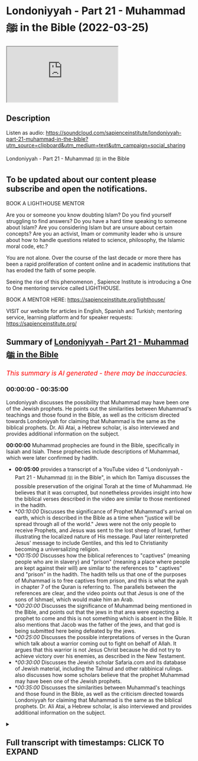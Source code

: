 # Londoniyyah - Part 21 - Muhammad ﷺ in the Bible (2022-03-25)

<iframe loading='lazy' src='https://www.youtube.com/embed/diCnJvtrpL4'></iframe>

## Description

Listen as audio: https://soundcloud.com/sapienceinstitute/londoniyyah-part-21-muhammad-in-the-bible?utm_source=clipboard&utm_medium=text&utm_campaign=social_sharing

Londoniyyah - Part 21 - Muhammad ﷺ in the Bible

To be updated about our content please subscribe and open the notifications.
----
BOOK A LIGHTHOUSE MENTOR

Are you or someone you know doubting Islam? Do you find yourself struggling to find answers?  Do you have a hard time speaking to someone about Islam?  Are you considering Islam but are unsure about certain concepts?  Are you an activist, Imam or community leader who is unsure about how to handle questions related to science, philosophy, the Islamic moral code, etc.?

You are not alone.  Over the course of the last decade or more there has been a rapid proliferation of content online and in academic institutions that has eroded the faith of some people.

Seeing the rise of  this phenomenon , Sapience Institute is introducing a One to One mentoring service called LIGHTHOUSE.

BOOK A MENTOR HERE: https://sapienceinstitute.org/lighthouse/

VISIT our website for articles in English, Spanish and Turkish; mentoring service, learning platform and for speaker requests: https://sapienceinstitute.org/

## Summary of [Londoniyyah - Part 21 - Muhammad ﷺ in the Bible](https://www.youtube.com/watch?v=diCnJvtrpL4)


*<span style="color:red; font-size:125%">This summary is AI generated - there may be inaccuracies</span>. [](/)*

### <a onclick="modifyYTiframeseektime('0')">00:00:00</a> - <a onclick="modifyYTiframeseektime('2100')">00:35:00</a>

 Londoniyyah discusses the possibility that Muhammad may have been one of the Jewish prophets. He points out the similarities between Muhammad's teachings and those found in the Bible, as well as the criticism directed towards Londoniyyah for claiming that Muhammad is the same as the biblical prophets. Dr. Ali Atai, a Hebrew scholar, is also interviewed and provides additional information on the subject.

**<a onclick="modifyYTiframeseektime('0')">00:00:00</a>**  Muhammad prophecies are found in the Bible, specifically in Isaiah and Isiah. These prophecies include descriptions of Muhammad, which were later confirmed by hadith.
* **<a onclick="modifyYTiframeseektime('300')">00:05:00</a>**  provides a transcript of a YouTube video d "Londoniyyah - Part 21 - Muhammad ﷺ in the Bible", in which Ibn Tamiya discusses the possible preservation of the original Torah at the time of Muhammad. He believes that it was corrupted, but nonetheless provides insight into how the biblical verses described in the video are similar to those mentioned in the hadith.
* **<a onclick="modifyYTiframeseektime('600')">00:10:00</a>* Discusses the significance of Prophet Muhammad's arrival on earth, which is described in the Bible as a time when "justice will be spread through all of the world." Jews were not the only people to receive Prophets, and Jesus was sent to the lost sheep of Israel, further illustrating the localized nature of His message. Paul later reinterpreted Jesus' message to include Gentiles, and this led to Christianity becoming a universalizing religion.
* **<a onclick="modifyYTiframeseektime('900')">00:15:00</a>* Discusses how the biblical references to "captives" (meaning people who are in slavery) and "prison" (meaning a place where people are kept against their will) are similar to the references to " captives" and "prison" in the hadith. The hadith tells us that one of the purposes of Muhammad is to free captives from prison, and this is what the ayah in chapter 7 of the Quran is referring to. The parallels between the references are clear, and the video points out that Jesus is one of the sons of Ishmael, which would make him an Arab.
* **<a onclick="modifyYTiframeseektime('1200')">00:20:00</a>* Discusses the significance of Muhammad being mentioned in the Bible, and points out that the jews in that area were expecting a prophet to come and this is not something which is absent in the Bible. It also mentions that Jacob was the father of the jews, and that god is being submitted here being defeated by the jews.
* **<a onclick="modifyYTiframeseektime('1500')">00:25:00</a>* Discusses the possible interpretations of verses in the Quran which talk about a warrior coming out to fight on behalf of Allah. It argues that this warrior is not Jesus Christ because he did not try to achieve victory over his enemies, as described in the New Testament.
* **<a onclick="modifyYTiframeseektime('1800')">00:30:00</a>* Discusses the Jewish scholar Safaria.com and its database of Jewish material, including the Talmud and other rabbinical rulings.  also discusses how some scholars believe that the prophet Muhammad may have been one of the Jewish prophets.
* **<a onclick="modifyYTiframeseektime('2100')">00:35:00</a>* Discusses the similarities between Muhammad's teachings and those found in the Bible, as well as the criticism directed towards Londoniyyah for claiming that Muhammad is the same as the biblical prophets. Dr. Ali Atai, a Hebrew scholar, is also interviewed and provides additional information on the subject.

<details><summary><h2>Full transcript with timestamps: CLICK TO EXPAND</h2></summary>

<a onclick="modifyYTiframeseektime('13')">0:00:13</a> how is everyone doing this is the ninth  
<a onclick="modifyYTiframeseektime('15')">0:00:15</a> session and we're going to be talking  
<a onclick="modifyYTiframeseektime('16')">0:00:16</a> something about something very important  
<a onclick="modifyYTiframeseektime('17')">0:00:17</a> which is about the prophecies  
<a onclick="modifyYTiframeseektime('20')">0:00:20</a> of  
<a onclick="modifyYTiframeseektime('21')">0:00:21</a> the prophet  
<a onclick="modifyYTiframeseektime('22')">0:00:22</a> muhammad that can be found in the bible  
<a onclick="modifyYTiframeseektime('26')">0:00:26</a> before i do that i'm going to leave it  
<a onclick="modifyYTiframeseektime('27')">0:00:27</a> to aquatic to  
<a onclick="modifyYTiframeseektime('57')">0:00:57</a> right so in this poem  
<a onclick="modifyYTiframeseektime('59')">0:00:59</a> uh the the  
<a onclick="modifyYTiframeseektime('61')">0:01:01</a> the novel basically mentions the  
<a onclick="modifyYTiframeseektime('63')">0:01:03</a> basically mentions  
<a onclick="modifyYTiframeseektime('65')">0:01:05</a> uh  
<a onclick="modifyYTiframeseektime('66')">0:01:06</a> which in arabic is  
<a onclick="modifyYTiframeseektime('68')">0:01:08</a> basically the book of isaiah  
<a onclick="modifyYTiframeseektime('71')">0:01:11</a> and the book of isaiah potentially is  
<a onclick="modifyYTiframeseektime('73')">0:01:13</a> the most clear or clear of what we have  
<a onclick="modifyYTiframeseektime('75')">0:01:15</a> today  
<a onclick="modifyYTiframeseektime('77')">0:01:17</a> in uh in terms of  
<a onclick="modifyYTiframeseektime('79')">0:01:19</a> the 42nd chapter of isaiah in terms of  
<a onclick="modifyYTiframeseektime('82')">0:01:22</a> predictions  
<a onclick="modifyYTiframeseektime('83')">0:01:23</a> or mentioning  
<a onclick="modifyYTiframeseektime('85')">0:01:25</a> of a prophet that's going to come in the  
<a onclick="modifyYTiframeseektime('86')">0:01:26</a> future  
<a onclick="modifyYTiframeseektime('87')">0:01:27</a> and when we go through it and we will go  
<a onclick="modifyYTiframeseektime('89')">0:01:29</a> through it it's going to be clear to us  
<a onclick="modifyYTiframeseektime('91')">0:01:31</a> that the  
<a onclick="modifyYTiframeseektime('93')">0:01:33</a> descriptions  
<a onclick="modifyYTiframeseektime('94')">0:01:34</a> are of  
<a onclick="modifyYTiframeseektime('95')">0:01:35</a> uh none other than the prophet muhammad  
<a onclick="modifyYTiframeseektime('98')">0:01:38</a> but before we do so i think it will be  
<a onclick="modifyYTiframeseektime('100')">0:01:40</a> befitting  
<a onclick="modifyYTiframeseektime('101')">0:01:41</a> to have some recite  
<a onclick="modifyYTiframeseektime('104')">0:01:44</a> chapter 7 157  
<a onclick="modifyYTiframeseektime('106')">0:01:46</a> which is a key ayah in the quran  
<a onclick="modifyYTiframeseektime('109')">0:01:49</a> which mentions some points which we  
<a onclick="modifyYTiframeseektime('111')">0:01:51</a> should also pay attention to so this is  
<a onclick="modifyYTiframeseektime('113')">0:01:53</a> chapter 7 verse 157  
<a onclick="modifyYTiframeseektime('166')">0:02:46</a> my  
<a onclick="modifyYTiframeseektime('170')">0:02:50</a> so i'm going to quickly read a  
<a onclick="modifyYTiframeseektime('171')">0:02:51</a> translation of that  
<a onclick="modifyYTiframeseektime('173')">0:02:53</a> uh they are the ones who follow the  
<a onclick="modifyYTiframeseektime('175')">0:02:55</a> messenger the unlettered prophet  
<a onclick="modifyYTiframeseektime('177')">0:02:57</a> whose description they found in the  
<a onclick="modifyYTiframeseektime('179')">0:02:59</a> torah and the injil the gospel he  
<a onclick="modifyYTiframeseektime('181')">0:03:01</a> commands them to do good and forbids  
<a onclick="modifyYTiframeseektime('183')">0:03:03</a> them from evil permits for them what is  
<a onclick="modifyYTiframeseektime('185')">0:03:05</a> lawful and forbids to them  
<a onclick="modifyYTiframeseektime('187')">0:03:07</a> what is impure and relieves them from  
<a onclick="modifyYTiframeseektime('189')">0:03:09</a> the burdens  
<a onclick="modifyYTiframeseektime('191')">0:03:11</a> and the shackles that  
<a onclick="modifyYTiframeseektime('193')">0:03:13</a> that  
<a onclick="modifyYTiframeseektime('193')">0:03:13</a> bound them  
<a onclick="modifyYTiframeseektime('195')">0:03:15</a> only those who believe in him honor and  
<a onclick="modifyYTiframeseektime('197')">0:03:17</a> support him and follow the light sent  
<a onclick="modifyYTiframeseektime('199')">0:03:19</a> down to him will be successful  
<a onclick="modifyYTiframeseektime('204')">0:03:24</a> now interestingly and this is in the  
<a onclick="modifyYTiframeseektime('205')">0:03:25</a> next slide  
<a onclick="modifyYTiframeseektime('207')">0:03:27</a> there is actually a hadith on this  
<a onclick="modifyYTiframeseektime('210')">0:03:30</a> matter and this hadith is in bukhari  
<a onclick="modifyYTiframeseektime('213')">0:03:33</a> and it's narrated as you can see  
<a onclick="modifyYTiframeseektime('216')">0:03:36</a> by  
<a onclick="modifyYTiframeseektime('221')">0:03:41</a> as you can see here  
<a onclick="modifyYTiframeseektime('223')">0:03:43</a> oh sorry yes  
<a onclick="modifyYTiframeseektime('225')">0:03:45</a> and here i'm going to read the english  
<a onclick="modifyYTiframeseektime('229')">0:03:49</a> it says  
<a onclick="modifyYTiframeseektime('230')">0:03:50</a> that he narrates that tell me about the  
<a onclick="modifyYTiframeseektime('232')">0:03:52</a> description of allah's messenger  
<a onclick="modifyYTiframeseektime('234')">0:03:54</a> which is mentioned in the torah  
<a onclick="modifyYTiframeseektime('237')">0:03:57</a> he replied yes by allah he is described  
<a onclick="modifyYTiframeseektime('239')">0:03:59</a> in the torah with some of the qualities  
<a onclick="modifyYTiframeseektime('241')">0:04:01</a> attributed to him in the quran as  
<a onclick="modifyYTiframeseektime('244')">0:04:04</a> follows  
<a onclick="modifyYTiframeseektime('245')">0:04:05</a> now bear in mind  
<a onclick="modifyYTiframeseektime('247')">0:04:07</a> that the books that we have now the old  
<a onclick="modifyYTiframeseektime('249')">0:04:09</a> testament or what is referred to as  
<a onclick="modifyYTiframeseektime('250')">0:04:10</a> torah or the first five books  
<a onclick="modifyYTiframeseektime('253')">0:04:13</a> they have undergone significant revision  
<a onclick="modifyYTiframeseektime('255')">0:04:15</a> there has been manuscripts that have  
<a onclick="modifyYTiframeseektime('257')">0:04:17</a> been found there have been changes that  
<a onclick="modifyYTiframeseektime('259')">0:04:19</a> have been made and that's  
<a onclick="modifyYTiframeseektime('260')">0:04:20</a> an open secret now it doesn't require  
<a onclick="modifyYTiframeseektime('263')">0:04:23</a> too much discussion  
<a onclick="modifyYTiframeseektime('265')">0:04:25</a> only someone who is a religious fanatic  
<a onclick="modifyYTiframeseektime('267')">0:04:27</a> or blind to the evidence would think  
<a onclick="modifyYTiframeseektime('269')">0:04:29</a> anything other than this  
<a onclick="modifyYTiframeseektime('272')">0:04:32</a> for example the masoretic text which  
<a onclick="modifyYTiframeseektime('274')">0:04:34</a> many of the  
<a onclick="modifyYTiframeseektime('276')">0:04:36</a> the old testament is very much of the  
<a onclick="modifyYTiframeseektime('277')">0:04:37</a> old testament translations are based on  
<a onclick="modifyYTiframeseektime('280')">0:04:40</a> underwent significant transformation  
<a onclick="modifyYTiframeseektime('282')">0:04:42</a> when they found the dead sea scrolls  
<a onclick="modifyYTiframeseektime('284')">0:04:44</a> in  
<a onclick="modifyYTiframeseektime('285')">0:04:45</a> the last 60 70 years whenever it was  
<a onclick="modifyYTiframeseektime('286')">0:04:46</a> they funded as these girls and so when  
<a onclick="modifyYTiframeseektime('288')">0:04:48</a> they now the old testament translations  
<a onclick="modifyYTiframeseektime('291')">0:04:51</a> make a decision for what goes in and  
<a onclick="modifyYTiframeseektime('293')">0:04:53</a> what is to be excluded from the old  
<a onclick="modifyYTiframeseektime('294')">0:04:54</a> testament they decide whether it's going  
<a onclick="modifyYTiframeseektime('296')">0:04:56</a> to be the masoretic text or whether it's  
<a onclick="modifyYTiframeseektime('299')">0:04:59</a> going to be the dead sea scrolls and or  
<a onclick="modifyYTiframeseektime('301')">0:05:01</a> if it's going to be the septuagint and  
<a onclick="modifyYTiframeseektime('303')">0:05:03</a> for those who don't know the septuagint  
<a onclick="modifyYTiframeseektime('305')">0:05:05</a> is a greek translation of the old  
<a onclick="modifyYTiframeseektime('307')">0:05:07</a> testament  
<a onclick="modifyYTiframeseektime('308')">0:05:08</a> now you may ask what was a greek  
<a onclick="modifyYTiframeseektime('310')">0:05:10</a> translation of the old testament doing  
<a onclick="modifyYTiframeseektime('312')">0:05:12</a> as one of the primary sources for trying  
<a onclick="modifyYTiframeseektime('314')">0:05:14</a> to find out what the old testament is  
<a onclick="modifyYTiframeseektime('317')">0:05:17</a> they consider it one of the most  
<a onclick="modifyYTiframeseektime('319')">0:05:19</a> important and primary sources and in  
<a onclick="modifyYTiframeseektime('322')">0:05:22</a> fact what they have to do is translate  
<a onclick="modifyYTiframeseektime('323')">0:05:23</a> it into hebrew so there's a translation  
<a onclick="modifyYTiframeseektime('325')">0:05:25</a> process  
<a onclick="modifyYTiframeseektime('327')">0:05:27</a> and it's not inconceivable to think that  
<a onclick="modifyYTiframeseektime('329')">0:05:29</a> they would actually prefer a septuagint  
<a onclick="modifyYTiframeseektime('331')">0:05:31</a> translation  
<a onclick="modifyYTiframeseektime('333')">0:05:33</a> over and above for example a dead sea  
<a onclick="modifyYTiframeseektime('335')">0:05:35</a> manuscript translation it's that's that  
<a onclick="modifyYTiframeseektime('337')">0:05:37</a> has happened that does happen  
<a onclick="modifyYTiframeseektime('339')">0:05:39</a> and so many of the times you maybe a  
<a onclick="modifyYTiframeseektime('341')">0:05:41</a> section of the bible will depend  
<a onclick="modifyYTiframeseektime('344')">0:05:44</a> entirely on  
<a onclick="modifyYTiframeseektime('345')">0:05:45</a> a translation of a he of of a text from  
<a onclick="modifyYTiframeseektime('349')">0:05:49</a> the greek into the hebrew so this is the  
<a onclick="modifyYTiframeseektime('351')">0:05:51</a> kind of thing we are dealing with  
<a onclick="modifyYTiframeseektime('353')">0:05:53</a> we are not dealing with a book that has  
<a onclick="modifyYTiframeseektime('355')">0:05:55</a> been preserved  
<a onclick="modifyYTiframeseektime('356')">0:05:56</a> and so at the time of the prophet  
<a onclick="modifyYTiframeseektime('362')">0:06:02</a> it's important to know  
<a onclick="modifyYTiframeseektime('363')">0:06:03</a> that what they what they were reading  
<a onclick="modifyYTiframeseektime('365')">0:06:05</a> then is different to what we're reading  
<a onclick="modifyYTiframeseektime('366')">0:06:06</a> now and ibn tamiya believes in his hijab  
<a onclick="modifyYTiframeseektime('370')">0:06:10</a> uh  
<a onclick="modifyYTiframeseektime('371')">0:06:11</a> his major work on on kind of comparative  
<a onclick="modifyYTiframeseektime('374')">0:06:14</a> religion  
<a onclick="modifyYTiframeseektime('375')">0:06:15</a> he believes actually and this is a  
<a onclick="modifyYTiframeseektime('376')">0:06:16</a> minority opinion  
<a onclick="modifyYTiframeseektime('378')">0:06:18</a> it is a minority opinion that the torah  
<a onclick="modifyYTiframeseektime('380')">0:06:20</a> in its original form was actually  
<a onclick="modifyYTiframeseektime('382')">0:06:22</a> preserved at the time of the prophet he  
<a onclick="modifyYTiframeseektime('385')">0:06:25</a> believes that whereas in hajjar and  
<a onclick="modifyYTiframeseektime('387')">0:06:27</a> others they disagree with that and  
<a onclick="modifyYTiframeseektime('389')">0:06:29</a> they show that actually it has been  
<a onclick="modifyYTiframeseektime('391')">0:06:31</a> uh you know corrupted and so on  
<a onclick="modifyYTiframeseektime('395')">0:06:35</a> so this is the relevance because you'd  
<a onclick="modifyYTiframeseektime('396')">0:06:36</a> be thinking okay why why is he  
<a onclick="modifyYTiframeseektime('397')">0:06:37</a> mentioning what's in the torah if they  
<a onclick="modifyYTiframeseektime('399')">0:06:39</a> told us  
<a onclick="modifyYTiframeseektime('400')">0:06:40</a> if it's corrupted  
<a onclick="modifyYTiframeseektime('402')">0:06:42</a> there's two ways of answering that  
<a onclick="modifyYTiframeseektime('403')">0:06:43</a> question if you go with the majority  
<a onclick="modifyYTiframeseektime('404')">0:06:44</a> opinions because a that part of the  
<a onclick="modifyYTiframeseektime('406')">0:06:46</a> torah would not be maharaf  
<a onclick="modifyYTiframeseektime('409')">0:06:49</a> and or be  
<a onclick="modifyYTiframeseektime('410')">0:06:50</a> that actually the torah would not have  
<a onclick="modifyYTiframeseektime('412')">0:06:52</a> been muhammad couldn't see me at that  
<a onclick="modifyYTiframeseektime('413')">0:06:53</a> time which is corrupted  
<a onclick="modifyYTiframeseektime('415')">0:06:55</a> in either event it's not a problem for  
<a onclick="modifyYTiframeseektime('417')">0:06:57</a> us what isn't what is interesting about  
<a onclick="modifyYTiframeseektime('419')">0:06:59</a> this is that now you have this companion  
<a onclick="modifyYTiframeseektime('423')">0:07:03</a> telling us what he is reading from the  
<a onclick="modifyYTiframeseektime('424')">0:07:04</a> torah  
<a onclick="modifyYTiframeseektime('425')">0:07:05</a> at the time of the prophet  
<a onclick="modifyYTiframeseektime('430')">0:07:10</a> he said he replied yes by allah he is  
<a onclick="modifyYTiframeseektime('432')">0:07:12</a> describing the torah with some of the  
<a onclick="modifyYTiframeseektime('434')">0:07:14</a> qualities attributed to him in the quran  
<a onclick="modifyYTiframeseektime('436')">0:07:16</a> as follows oh prophet we have sent you  
<a onclick="modifyYTiframeseektime('438')">0:07:18</a> as a witness  
<a onclick="modifyYTiframeseektime('439')">0:07:19</a> for allah's true religion and the giver  
<a onclick="modifyYTiframeseektime('441')">0:07:21</a> of glad tidings  
<a onclick="modifyYTiframeseektime('443')">0:07:23</a> to the faithful believers and of warner  
<a onclick="modifyYTiframeseektime('445')">0:07:25</a> to the unbelievers and a guardian of the  
<a onclick="modifyYTiframeseektime('447')">0:07:27</a> illiterates you are my slave and i am  
<a onclick="modifyYTiframeseektime('450')">0:07:30</a> and my messenger okay  
<a onclick="modifyYTiframeseektime('453')">0:07:33</a> i have named you el mota  
<a onclick="modifyYTiframeseektime('455')">0:07:35</a> or the one one who depends upon allah  
<a onclick="modifyYTiframeseektime('458')">0:07:38</a> you are neither discourteous harsh  
<a onclick="modifyYTiframeseektime('461')">0:07:41</a> nor a noisemaker in the markets and you  
<a onclick="modifyYTiframeseektime('463')">0:07:43</a> do not do evil to those who do evil to  
<a onclick="modifyYTiframeseektime('466')">0:07:46</a> you but you deal with them  
<a onclick="modifyYTiframeseektime('468')">0:07:48</a> with forgiveness  
<a onclick="modifyYTiframeseektime('470')">0:07:50</a> and kindness  
<a onclick="modifyYTiframeseektime('472')">0:07:52</a> allah will not let him the prophet die  
<a onclick="modifyYTiframeseektime('474')">0:07:54</a> till he makes straight the crooked  
<a onclick="modifyYTiframeseektime('475')">0:07:55</a> people by making them say non has the  
<a onclick="modifyYTiframeseektime('478')">0:07:58</a> right to be worshipped by allah  
<a onclick="modifyYTiframeseektime('481')">0:08:01</a> with which  
<a onclick="modifyYTiframeseektime('482')">0:08:02</a> will be open blind eyes and deaf ears  
<a onclick="modifyYTiframeseektime('484')">0:08:04</a> and enveloped hearts now interesting  
<a onclick="modifyYTiframeseektime('486')">0:08:06</a> because  
<a onclick="modifyYTiframeseektime('487')">0:08:07</a> we are going to read now the biblical  
<a onclick="modifyYTiframeseektime('489')">0:08:09</a> verses  
<a onclick="modifyYTiframeseektime('491')">0:08:11</a> and they're there in the slides but i'm  
<a onclick="modifyYTiframeseektime('492')">0:08:12</a> going to read them  
<a onclick="modifyYTiframeseektime('493')">0:08:13</a> myself  
<a onclick="modifyYTiframeseektime('494')">0:08:14</a> and i want you to just think about those  
<a onclick="modifyYTiframeseektime('496')">0:08:16</a> those are the descriptions that i  
<a onclick="modifyYTiframeseektime('498')">0:08:18</a> mentioned the hadith whilst now we read  
<a onclick="modifyYTiframeseektime('502')">0:08:22</a> isaiah chapter 42.  
<a onclick="modifyYTiframeseektime('509')">0:08:29</a> here is my servant whom i uphold  
<a onclick="modifyYTiframeseektime('513')">0:08:33</a> my chosen one in whom i delight  
<a onclick="modifyYTiframeseektime('517')">0:08:37</a> i will put my spirit on him and he will  
<a onclick="modifyYTiframeseektime('519')">0:08:39</a> bring justice to the nations  
<a onclick="modifyYTiframeseektime('522')">0:08:42</a> he will not shout or cry out or raise  
<a onclick="modifyYTiframeseektime('524')">0:08:44</a> his voice in the streets what does that  
<a onclick="modifyYTiframeseektime('526')">0:08:46</a> remind you of  
<a onclick="modifyYTiframeseektime('527')">0:08:47</a> the hadith  
<a onclick="modifyYTiframeseektime('528')">0:08:48</a> we just read yeah  
<a onclick="modifyYTiframeseektime('530')">0:08:50</a> and bear in mind also that not shouting  
<a onclick="modifyYTiframeseektime('532')">0:08:52</a> and crying out is something which is in  
<a onclick="modifyYTiframeseektime('533')">0:08:53</a> the quran  
<a onclick="modifyYTiframeseektime('535')">0:08:55</a> in the ankle  
<a onclick="modifyYTiframeseektime('538')">0:08:58</a> which is  
<a onclick="modifyYTiframeseektime('540')">0:09:00</a> when lokman was giving advice to his son  
<a onclick="modifyYTiframeseektime('542')">0:09:02</a> he said that the worst of voices are the  
<a onclick="modifyYTiframeseektime('543')">0:09:03</a> voices of  
<a onclick="modifyYTiframeseektime('545')">0:09:05</a> you know the donkeys so don't raise your  
<a onclick="modifyYTiframeseektime('548')">0:09:08</a> voice too much don't shout  
<a onclick="modifyYTiframeseektime('550')">0:09:10</a> don't shout out  
<a onclick="modifyYTiframeseektime('554')">0:09:14</a> a bruised reed he will not break and a  
<a onclick="modifyYTiframeseektime('557')">0:09:17</a> smoldering wick he will not snuff out  
<a onclick="modifyYTiframeseektime('560')">0:09:20</a> in faithfulness he will bring forth  
<a onclick="modifyYTiframeseektime('561')">0:09:21</a> justice  
<a onclick="modifyYTiframeseektime('563')">0:09:23</a> he will not he will not falter or be  
<a onclick="modifyYTiframeseektime('565')">0:09:25</a> discouraged till he establish justice on  
<a onclick="modifyYTiframeseektime('568')">0:09:28</a> earth  
<a onclick="modifyYTiframeseektime('570')">0:09:30</a> now this is interesting  
<a onclick="modifyYTiframeseektime('572')">0:09:32</a> because the word  
<a onclick="modifyYTiframeseektime('575')">0:09:35</a> in the hebrew language  
<a onclick="modifyYTiframeseektime('577')">0:09:37</a> which means the earth  
<a onclick="modifyYTiframeseektime('578')">0:09:38</a> it's not something specific  
<a onclick="modifyYTiframeseektime('581')">0:09:41</a> here it's uh  
<a onclick="modifyYTiframeseektime('583')">0:09:43</a> it's indefinite  
<a onclick="modifyYTiframeseektime('585')">0:09:45</a> it's talking about the entire earth  
<a onclick="modifyYTiframeseektime('588')">0:09:48</a> in fact and we know that jewish  
<a onclick="modifyYTiframeseektime('590')">0:09:50</a> tradition says that actually  
<a onclick="modifyYTiframeseektime('592')">0:09:52</a> prophethood was only sent to  
<a onclick="modifyYTiframeseektime('594')">0:09:54</a> the jews  
<a onclick="modifyYTiframeseektime('595')">0:09:55</a> so this this person who who's obviously  
<a onclick="modifyYTiframeseektime('597')">0:09:57</a> being described here  
<a onclick="modifyYTiframeseektime('599')">0:09:59</a> he's going to come not to the jewish  
<a onclick="modifyYTiframeseektime('601')">0:10:01</a> people or the children of israel he's  
<a onclick="modifyYTiframeseektime('602')">0:10:02</a> going to come to all of the world and  
<a onclick="modifyYTiframeseektime('604')">0:10:04</a> he's going to try and spread justice  
<a onclick="modifyYTiframeseektime('605')">0:10:05</a> through all of the world  
<a onclick="modifyYTiframeseektime('607')">0:10:07</a> and this is extremely significant  
<a onclick="modifyYTiframeseektime('610')">0:10:10</a> he will not be he will not falter or be  
<a onclick="modifyYTiframeseektime('611')">0:10:11</a> discouraged till he establish  
<a onclick="modifyYTiframeseektime('613')">0:10:13</a> establishes justice on the earth  
<a onclick="modifyYTiframeseektime('615')">0:10:15</a> in his law the islands will put their  
<a onclick="modifyYTiframeseektime('617')">0:10:17</a> help  
<a onclick="modifyYTiframeseektime('618')">0:10:18</a> the islands and this is plural now  
<a onclick="modifyYTiframeseektime('623')">0:10:23</a> this is what god the lord says he who  
<a onclick="modifyYTiframeseektime('625')">0:10:25</a> created the heavens and the and  
<a onclick="modifyYTiframeseektime('627')">0:10:27</a> the earth  
<a onclick="modifyYTiframeseektime('629')">0:10:29</a> sorry he who created the heavens and  
<a onclick="modifyYTiframeseektime('631')">0:10:31</a> stretched them out he who spread out the  
<a onclick="modifyYTiframeseektime('633')">0:10:33</a> earth and all that comes out of it  
<a onclick="modifyYTiframeseektime('635')">0:10:35</a> who gives breath to its people and life  
<a onclick="modifyYTiframeseektime('638')">0:10:38</a> to those who walk on it  
<a onclick="modifyYTiframeseektime('640')">0:10:40</a> i the lord and this kind of language is  
<a onclick="modifyYTiframeseektime('641')">0:10:41</a> similar to what you find in the quran  
<a onclick="modifyYTiframeseektime('645')">0:10:45</a> you know  
<a onclick="modifyYTiframeseektime('649')">0:10:49</a> i the lord have called you in  
<a onclick="modifyYTiframeseektime('651')">0:10:51</a> righteousness i will hold of your hand i  
<a onclick="modifyYTiframeseektime('654')">0:10:54</a> will keep you and will make you to to be  
<a onclick="modifyYTiframeseektime('657')">0:10:57</a> a covenant for the people and the light  
<a onclick="modifyYTiframeseektime('659')">0:10:59</a> for the gentiles  
<a onclick="modifyYTiframeseektime('661')">0:11:01</a> now the gentiles are non-jews  
<a onclick="modifyYTiframeseektime('665')">0:11:05</a> very interestingly  
<a onclick="modifyYTiframeseektime('669')">0:11:09</a> first of all all jewish prophets were  
<a onclick="modifyYTiframeseektime('671')">0:11:11</a> not sent as gentiles they were sent to  
<a onclick="modifyYTiframeseektime('673')">0:11:13</a> the children of israel  
<a onclick="modifyYTiframeseektime('675')">0:11:15</a> but even jesus for the for christians  
<a onclick="modifyYTiframeseektime('677')">0:11:17</a> who want to say this is about jesus  
<a onclick="modifyYTiframeseektime('679')">0:11:19</a> he wasn't sent to the gentiles he  
<a onclick="modifyYTiframeseektime('682')">0:11:22</a> himself stated that he was sent to the  
<a onclick="modifyYTiframeseektime('684')">0:11:24</a> lost sheep of israel a very famous  
<a onclick="modifyYTiframeseektime('686')">0:11:26</a> narration i'm not sure if any of you  
<a onclick="modifyYTiframeseektime('687')">0:11:27</a> know it and you should know this  
<a onclick="modifyYTiframeseektime('688')">0:11:28</a> narration  
<a onclick="modifyYTiframeseektime('690')">0:11:30</a> because it  
<a onclick="modifyYTiframeseektime('691')">0:11:31</a> it's it's it's actually  
<a onclick="modifyYTiframeseektime('693')">0:11:33</a> and we would say this definitely didn't  
<a onclick="modifyYTiframeseektime('695')">0:11:35</a> happen  
<a onclick="modifyYTiframeseektime('697')">0:11:37</a> but this indicates racism and  
<a onclick="modifyYTiframeseektime('698')">0:11:38</a> discrimination  
<a onclick="modifyYTiframeseektime('700')">0:11:40</a> uh a canaanite woman came to jesus  
<a onclick="modifyYTiframeseektime('704')">0:11:44</a> in the bible the new testament now  
<a onclick="modifyYTiframeseektime('707')">0:11:47</a> and she asked him to heal her  
<a onclick="modifyYTiframeseektime('709')">0:11:49</a> and he says he doesn't he called her a  
<a onclick="modifyYTiframeseektime('711')">0:11:51</a> dog basically  
<a onclick="modifyYTiframeseektime('713')">0:11:53</a> you know  
<a onclick="modifyYTiframeseektime('715')">0:11:55</a> after she begged him a little bit more  
<a onclick="modifyYTiframeseektime('716')">0:11:56</a> he healed her  
<a onclick="modifyYTiframeseektime('719')">0:11:59</a> and they say well that abra gets the  
<a onclick="modifyYTiframeseektime('720')">0:12:00</a> first thing it doesn't abrogate anything  
<a onclick="modifyYTiframeseektime('721')">0:12:01</a> he still called her a dog because she  
<a onclick="modifyYTiframeseektime('723')">0:12:03</a> was a gentile she wasn't a jew  
<a onclick="modifyYTiframeseektime('725')">0:12:05</a> and you could look at  
<a onclick="modifyYTiframeseektime('726')">0:12:06</a> this very famous verse  
<a onclick="modifyYTiframeseektime('729')">0:12:09</a> and jesus in the new testament said do  
<a onclick="modifyYTiframeseektime('731')">0:12:11</a> not go in the way of the gentiles  
<a onclick="modifyYTiframeseektime('733')">0:12:13</a> for i was only sent to the lost sheep of  
<a onclick="modifyYTiframeseektime('735')">0:12:15</a> israel  
<a onclick="modifyYTiframeseektime('736')">0:12:16</a> very clear and decisive verse it's only  
<a onclick="modifyYTiframeseektime('739')">0:12:19</a> really  
<a onclick="modifyYTiframeseektime('740')">0:12:20</a> when you look at the history of  
<a onclick="modifyYTiframeseektime('742')">0:12:22</a> christianity  
<a onclick="modifyYTiframeseektime('743')">0:12:23</a> when did christianity become a  
<a onclick="modifyYTiframeseektime('744')">0:12:24</a> universalizing religion  
<a onclick="modifyYTiframeseektime('747')">0:12:27</a> it became a universalizing religion  
<a onclick="modifyYTiframeseektime('749')">0:12:29</a> when paul  
<a onclick="modifyYTiframeseektime('750')">0:12:30</a> had an interpretation  
<a onclick="modifyYTiframeseektime('752')">0:12:32</a> of christianity  
<a onclick="modifyYTiframeseektime('754')">0:12:34</a> which was universalizing which was  
<a onclick="modifyYTiframeseektime('757')">0:12:37</a> we'll go to the gentiles and so on  
<a onclick="modifyYTiframeseektime('760')">0:12:40</a> but i'm not sure if you guys know who  
<a onclick="modifyYTiframeseektime('762')">0:12:42</a> james is who knows who james is  
<a onclick="modifyYTiframeseektime('763')">0:12:43</a> according to christians  
<a onclick="modifyYTiframeseektime('766')">0:12:46</a> yeah the brother of jesus christ they  
<a onclick="modifyYTiframeseektime('768')">0:12:48</a> believe he's the brother of jesus christ  
<a onclick="modifyYTiframeseektime('770')">0:12:50</a> and james if you look at  
<a onclick="modifyYTiframeseektime('773')">0:12:53</a> the books of  
<a onclick="modifyYTiframeseektime('775')">0:12:55</a> he was supposedly written and so on  
<a onclick="modifyYTiframeseektime('777')">0:12:57</a> he was firmly on the old covenant he  
<a onclick="modifyYTiframeseektime('779')">0:12:59</a> firmly believed in the law or the jews  
<a onclick="modifyYTiframeseektime('782')">0:13:02</a> today called the halacha he firmly  
<a onclick="modifyYTiframeseektime('784')">0:13:04</a> believed in all that in fact  
<a onclick="modifyYTiframeseektime('785')">0:13:05</a> he  
<a onclick="modifyYTiframeseektime('786')">0:13:06</a> and we can go into this but he tested  
<a onclick="modifyYTiframeseektime('788')">0:13:08</a> paul himself  
<a onclick="modifyYTiframeseektime('791')">0:13:11</a> about things like circumcision i mean  
<a onclick="modifyYTiframeseektime('792')">0:13:12</a> they were fighting each other for a  
<a onclick="modifyYTiframeseektime('793')">0:13:13</a> circumcision  
<a onclick="modifyYTiframeseektime('794')">0:13:14</a> you know he tested paul to see if he in  
<a onclick="modifyYTiframeseektime('797')">0:13:17</a> fact believed in the law  
<a onclick="modifyYTiframeseektime('799')">0:13:19</a> and paul  
<a onclick="modifyYTiframeseektime('800')">0:13:20</a> replied that yes he believes in the law  
<a onclick="modifyYTiframeseektime('802')">0:13:22</a> he believed that you know and he was he  
<a onclick="modifyYTiframeseektime('804')">0:13:24</a> was lying actually because when you look  
<a onclick="modifyYTiframeseektime('806')">0:13:26</a> at his books there's 13 books in the new  
<a onclick="modifyYTiframeseektime('808')">0:13:28</a> testament attributed to paul  
<a onclick="modifyYTiframeseektime('810')">0:13:30</a> all of them indicate that he wasn't he  
<a onclick="modifyYTiframeseektime('811')">0:13:31</a> doesn't believe he believes in a new  
<a onclick="modifyYTiframeseektime('813')">0:13:33</a> covenant he believes that jesus  
<a onclick="modifyYTiframeseektime('816')">0:13:36</a> the fact that he died for the sins  
<a onclick="modifyYTiframeseektime('818')">0:13:38</a> of humanity means that we don't have to  
<a onclick="modifyYTiframeseektime('820')">0:13:40</a> abide by that law so he pretended  
<a onclick="modifyYTiframeseektime('823')">0:13:43</a> when he was in front of james  
<a onclick="modifyYTiframeseektime('825')">0:13:45</a> to abide by the law but when  
<a onclick="modifyYTiframeseektime('827')">0:13:47</a> in his own teachings  
<a onclick="modifyYTiframeseektime('830')">0:13:50</a> he uh  
<a onclick="modifyYTiframeseektime('832')">0:13:52</a> he didn't abide by the law so the  
<a onclick="modifyYTiframeseektime('833')">0:13:53</a> universalizing message of christianity  
<a onclick="modifyYTiframeseektime('837')">0:13:57</a> was partly because of paul and then  
<a onclick="modifyYTiframeseektime('840')">0:14:00</a> because of the roman empire when they  
<a onclick="modifyYTiframeseektime('842')">0:14:02</a> when they took on christianity it  
<a onclick="modifyYTiframeseektime('843')">0:14:03</a> couldn't be a localized religion for the  
<a onclick="modifyYTiframeseektime('844')">0:14:04</a> jews it had to be something which was  
<a onclick="modifyYTiframeseektime('846')">0:14:06</a> universalized for everyone otherwise  
<a onclick="modifyYTiframeseektime('848')">0:14:08</a> policy could not be extracted from it  
<a onclick="modifyYTiframeseektime('850')">0:14:10</a> and unity unity cannot be made from it  
<a onclick="modifyYTiframeseektime('853')">0:14:13</a> but if you look at the explicit verses  
<a onclick="modifyYTiframeseektime('857')">0:14:17</a> of the uh  
<a onclick="modifyYTiframeseektime('859')">0:14:19</a> of of the bible you can easily make a  
<a onclick="modifyYTiframeseektime('861')">0:14:21</a> case  
<a onclick="modifyYTiframeseektime('862')">0:14:22</a> for the localized nature of the message  
<a onclick="modifyYTiframeseektime('864')">0:14:24</a> of jesus himself do not go in the way of  
<a onclick="modifyYTiframeseektime('867')">0:14:27</a> you know the gentiles for i was only  
<a onclick="modifyYTiframeseektime('869')">0:14:29</a> sent to the lost sheep of israel  
<a onclick="modifyYTiframeseektime('871')">0:14:31</a> but the fact that this is not jesus will  
<a onclick="modifyYTiframeseektime('873')">0:14:33</a> become even more clear  
<a onclick="modifyYTiframeseektime('875')">0:14:35</a> in the verses that follow  
<a onclick="modifyYTiframeseektime('877')">0:14:37</a> he stated i the lord  
<a onclick="modifyYTiframeseektime('880')">0:14:40</a> have called you in righteousness  
<a onclick="modifyYTiframeseektime('882')">0:14:42</a> i will take hold of your hand i will  
<a onclick="modifyYTiframeseektime('884')">0:14:44</a> keep you and will make you  
<a onclick="modifyYTiframeseektime('886')">0:14:46</a> to be a covenant for the people and the  
<a onclick="modifyYTiframeseektime('889')">0:14:49</a> light for the gentiles  
<a onclick="modifyYTiframeseektime('890')">0:14:50</a> to open the to open eyes that's our  
<a onclick="modifyYTiframeseektime('893')">0:14:53</a> blind and what does that remind you of  
<a onclick="modifyYTiframeseektime('896')">0:14:56</a> to open eyes that are blind the  
<a onclick="modifyYTiframeseektime('897')">0:14:57</a> christians will say this is you know  
<a onclick="modifyYTiframeseektime('899')">0:14:59</a> this is jesus but what did we see in the  
<a onclick="modifyYTiframeseektime('901')">0:15:01</a> hadith  
<a onclick="modifyYTiframeseektime('902')">0:15:02</a> we saw this exact terminology  
<a onclick="modifyYTiframeseektime('905')">0:15:05</a> who remembers what the hadith said  
<a onclick="modifyYTiframeseektime('907')">0:15:07</a> yeah um  
<a onclick="modifyYTiframeseektime('909')">0:15:09</a> which will be opened blind eyes and  
<a onclick="modifyYTiframeseektime('911')">0:15:11</a> death is and enveloped hearts  
<a onclick="modifyYTiframeseektime('916')">0:15:16</a> exactly to open eyes  
<a onclick="modifyYTiframeseektime('919')">0:15:19</a> that are blind  
<a onclick="modifyYTiframeseektime('921')">0:15:21</a> to free captives from prison and to  
<a onclick="modifyYTiframeseektime('924')">0:15:24</a> release them from the dungeon what does  
<a onclick="modifyYTiframeseektime('927')">0:15:27</a> that remind you of  
<a onclick="modifyYTiframeseektime('931')">0:15:31</a> not the hadith but something even  
<a onclick="modifyYTiframeseektime('938')">0:15:38</a> clearer this this sentence here says  
<a onclick="modifyYTiframeseektime('943')">0:15:43</a> to free captives from prison  
<a onclick="modifyYTiframeseektime('950')">0:15:50</a> say again slavery  
<a onclick="modifyYTiframeseektime('952')">0:15:52</a> this is captive so it could be uh yeah  
<a onclick="modifyYTiframeseektime('955')">0:15:55</a> any prisoners  
<a onclick="modifyYTiframeseektime('956')">0:15:56</a> uh the congress  
<a onclick="modifyYTiframeseektime('959')">0:15:59</a> no  
<a onclick="modifyYTiframeseektime('959')">0:15:59</a> what did we just read in the beginning  
<a onclick="modifyYTiframeseektime('961')">0:16:01</a> of the uh  
<a onclick="modifyYTiframeseektime('962')">0:16:02</a> thing  
<a onclick="modifyYTiframeseektime('963')">0:16:03</a> in the surah in chapter 7 157  
<a onclick="modifyYTiframeseektime('968')">0:16:08</a> can you go back to that  
<a onclick="modifyYTiframeseektime('969')">0:16:09</a> can you go back to the translation of  
<a onclick="modifyYTiframeseektime('971')">0:16:11</a> that  
<a onclick="modifyYTiframeseektime('979')">0:16:19</a> okay yeah  
<a onclick="modifyYTiframeseektime('993')">0:16:33</a> how is that  
<a onclick="modifyYTiframeseektime('995')">0:16:35</a> and translated them from the burdens and  
<a onclick="modifyYTiframeseektime('997')">0:16:37</a> the shackles that bound them beautiful  
<a onclick="modifyYTiframeseektime('999')">0:16:39</a> so they were imprisoned they were in  
<a onclick="modifyYTiframeseektime('1001')">0:16:41</a> shackles and then  
<a onclick="modifyYTiframeseektime('1003')">0:16:43</a> they were made free from those shackles  
<a onclick="modifyYTiframeseektime('1005')">0:16:45</a> so what do we find here we find here it  
<a onclick="modifyYTiframeseektime('1007')">0:16:47</a> says  
<a onclick="modifyYTiframeseektime('1008')">0:16:48</a> to open the eyes that are blind which is  
<a onclick="modifyYTiframeseektime('1009')">0:16:49</a> in the hadith to free captives from  
<a onclick="modifyYTiframeseektime('1011')">0:16:51</a> prison meaning to release them from the  
<a onclick="modifyYTiframeseektime('1013')">0:16:53</a> shackles and release them from the  
<a onclick="modifyYTiframeseektime('1014')">0:16:54</a> dungeon  
<a onclick="modifyYTiframeseektime('1016')">0:16:56</a> okay so this is not okay there's not an  
<a onclick="modifyYTiframeseektime('1017')">0:16:57</a> actual dungeon this metaphoric speech  
<a onclick="modifyYTiframeseektime('1022')">0:17:02</a> those who sit in darkness so if if those  
<a onclick="modifyYTiframeseektime('1024')">0:17:04</a> who are sitting in darkness that must  
<a onclick="modifyYTiframeseektime('1026')">0:17:06</a> mean that the person that is coming must  
<a onclick="modifyYTiframeseektime('1028')">0:17:08</a> be coming with what  
<a onclick="modifyYTiframeseektime('1030')">0:17:10</a> like and what does the ayah continue to  
<a onclick="modifyYTiframeseektime('1032')">0:17:12</a> say  
<a onclick="modifyYTiframeseektime('1046')">0:17:26</a> right so so the following these people  
<a onclick="modifyYTiframeseektime('1048')">0:17:28</a> that are in darkness in the dungeons are  
<a onclick="modifyYTiframeseektime('1050')">0:17:30</a> now following a light  
<a onclick="modifyYTiframeseektime('1052')">0:17:32</a> so the ayah is there  
<a onclick="modifyYTiframeseektime('1054')">0:17:34</a> the hadith is that and now you have this  
<a onclick="modifyYTiframeseektime('1056')">0:17:36</a> can you see the parallel so far  
<a onclick="modifyYTiframeseektime('1060')">0:17:40</a> but the parallels become even more  
<a onclick="modifyYTiframeseektime('1062')">0:17:42</a> clear when we continue he continues i am  
<a onclick="modifyYTiframeseektime('1066')">0:17:46</a> the lord that is my name i will not give  
<a onclick="modifyYTiframeseektime('1069')">0:17:49</a> my glory to another or praise to idols  
<a onclick="modifyYTiframeseektime('1072')">0:17:52</a> see the former things that have taken  
<a onclick="modifyYTiframeseektime('1073')">0:17:53</a> place and new things i declare  
<a onclick="modifyYTiframeseektime('1075')">0:17:55</a> before they spring  
<a onclick="modifyYTiframeseektime('1077')">0:17:57</a> into being so if before they speak into  
<a onclick="modifyYTiframeseektime('1079')">0:17:59</a> being means this is about the present or  
<a onclick="modifyYTiframeseektime('1080')">0:18:00</a> the future  
<a onclick="modifyYTiframeseektime('1082')">0:18:02</a> future because this i announce them to  
<a onclick="modifyYTiframeseektime('1085')">0:18:05</a> you he's going to announce the future  
<a onclick="modifyYTiframeseektime('1087')">0:18:07</a> sing to the lord a new song  
<a onclick="modifyYTiframeseektime('1091')">0:18:11</a> his praise from the ends of the earth  
<a onclick="modifyYTiframeseektime('1093')">0:18:13</a> you who go down to the sea and all that  
<a onclick="modifyYTiframeseektime('1096')">0:18:16</a> is in it  
<a onclick="modifyYTiframeseektime('1097')">0:18:17</a> you islands and all who live in them  
<a onclick="modifyYTiframeseektime('1099')">0:18:19</a> let the desert and its towns raise their  
<a onclick="modifyYTiframeseektime('1102')">0:18:22</a> voices let the settlements where kedar  
<a onclick="modifyYTiframeseektime('1105')">0:18:25</a> lives rejoice  
<a onclick="modifyYTiframeseektime('1107')">0:18:27</a> now in the bible  
<a onclick="modifyYTiframeseektime('1110')">0:18:30</a> and you'll see this from your slides  
<a onclick="modifyYTiframeseektime('1112')">0:18:32</a> it's clear who kedar is who is kedar  
<a onclick="modifyYTiframeseektime('1116')">0:18:36</a> jesus yeah he's one of the sons of  
<a onclick="modifyYTiframeseektime('1118')">0:18:38</a> ishmael right  
<a onclick="modifyYTiframeseektime('1120')">0:18:40</a> so he can't be one  
<a onclick="modifyYTiframeseektime('1123')">0:18:43</a> he can't be jewish it's finished  
<a onclick="modifyYTiframeseektime('1126')">0:18:46</a> he must be wha  
<a onclick="modifyYTiframeseektime('1129')">0:18:49</a> he's an arab  
<a onclick="modifyYTiframeseektime('1130')">0:18:50</a> ishmael is the father of all of the  
<a onclick="modifyYTiframeseektime('1132')">0:18:52</a> arabs  
<a onclick="modifyYTiframeseektime('1133')">0:18:53</a> now i'm going to read to you exactly  
<a onclick="modifyYTiframeseektime('1135')">0:18:55</a> what it says in the bible so  
<a onclick="modifyYTiframeseektime('1137')">0:18:57</a> this is not  
<a onclick="modifyYTiframeseektime('1138')">0:18:58</a> telling you  
<a onclick="modifyYTiframeseektime('1139')">0:18:59</a> this is  
<a onclick="modifyYTiframeseektime('1143')">0:19:03</a> genesis chapter 25 verse 13.  
<a onclick="modifyYTiframeseektime('1147')">0:19:07</a> and these are the names of the sons of  
<a onclick="modifyYTiframeseektime('1149')">0:19:09</a> ishmael by their names according to  
<a onclick="modifyYTiframeseektime('1151')">0:19:11</a> their generation the first born of  
<a onclick="modifyYTiframeseektime('1153')">0:19:13</a> ishmael  
<a onclick="modifyYTiframeseektime('1154')">0:19:14</a> and then  
<a onclick="modifyYTiframeseektime('1156')">0:19:16</a> nebajoth  
<a onclick="modifyYTiframeseektime('1158')">0:19:18</a> pronounced his name and kedar and adbil  
<a onclick="modifyYTiframeseektime('1161')">0:19:21</a> and mibsam  
<a onclick="modifyYTiframeseektime('1163')">0:19:23</a> so these are the names of who the sons  
<a onclick="modifyYTiframeseektime('1165')">0:19:25</a> of ishmael it's made  
<a onclick="modifyYTiframeseektime('1167')">0:19:27</a> okay  
<a onclick="modifyYTiframeseektime('1168')">0:19:28</a> now where are they  
<a onclick="modifyYTiframeseektime('1170')">0:19:30</a> well the bible tells us ezekiel chapter  
<a onclick="modifyYTiframeseektime('1172')">0:19:32</a> 27 verse 21  
<a onclick="modifyYTiframeseektime('1174')">0:19:34</a> the arabians and the princes of kedar  
<a onclick="modifyYTiframeseektime('1177')">0:19:37</a> sent merchants to trade lambs and rams  
<a onclick="modifyYTiframeseektime('1179')">0:19:39</a> and mail goats in exchange for your  
<a onclick="modifyYTiframeseektime('1181')">0:19:41</a> goods  
<a onclick="modifyYTiframeseektime('1182')">0:19:42</a> so they are located in arabia  
<a onclick="modifyYTiframeseektime('1185')">0:19:45</a> so you have these people that are  
<a onclick="modifyYTiframeseektime('1187')">0:19:47</a> located in arabia who are arabs  
<a onclick="modifyYTiframeseektime('1190')">0:19:50</a> and of all of the nations the canaanites  
<a onclick="modifyYTiframeseektime('1192')">0:19:52</a> here malik every single nation that the  
<a onclick="modifyYTiframeseektime('1194')">0:19:54</a> bible mentions which  
<a onclick="modifyYTiframeseektime('1196')">0:19:56</a> could be i don't know in the dozens yeah  
<a onclick="modifyYTiframeseektime('1199')">0:19:59</a> in this very verse  
<a onclick="modifyYTiframeseektime('1202')">0:20:02</a> it mentions kedar the arabs  
<a onclick="modifyYTiframeseektime('1207')">0:20:07</a> how significant is that  
<a onclick="modifyYTiframeseektime('1212')">0:20:12</a> that's extremely significant i mean no  
<a onclick="modifyYTiframeseektime('1214')">0:20:14</a> and this is so decisive  
<a onclick="modifyYTiframeseektime('1217')">0:20:17</a> that it will  
<a onclick="modifyYTiframeseektime('1219')">0:20:19</a> have an impact on someone who truly  
<a onclick="modifyYTiframeseektime('1221')">0:20:21</a> believes in this book  
<a onclick="modifyYTiframeseektime('1222')">0:20:22</a> how could it not  
<a onclick="modifyYTiframeseektime('1224')">0:20:24</a> it's literally talking about which other  
<a onclick="modifyYTiframeseektime('1226')">0:20:26</a> arab  
<a onclick="modifyYTiframeseektime('1227')">0:20:27</a> came to the arabian peninsula and did  
<a onclick="modifyYTiframeseektime('1230')">0:20:30</a> any of these things  
<a onclick="modifyYTiframeseektime('1231')">0:20:31</a> let alone all of these things and  
<a onclick="modifyYTiframeseektime('1234')">0:20:34</a> claimed prophethood  
<a onclick="modifyYTiframeseektime('1237')">0:20:37</a> and was followed  
<a onclick="modifyYTiframeseektime('1239')">0:20:39</a> not just that he was actually followed  
<a onclick="modifyYTiframeseektime('1241')">0:20:41</a> not muslim  
<a onclick="modifyYTiframeseektime('1242')">0:20:42</a> who was not followed then  
<a onclick="modifyYTiframeseektime('1244')">0:20:44</a> relegated to the trash heap of history  
<a onclick="modifyYTiframeseektime('1251')">0:20:51</a> let the people of selah sing for joy and  
<a onclick="modifyYTiframeseektime('1252')">0:20:52</a> let them shout from the mountaintops  
<a onclick="modifyYTiframeseektime('1255')">0:20:55</a> many have said sella here  
<a onclick="modifyYTiframeseektime('1257')">0:20:57</a> is talking about the mountains in medina  
<a onclick="modifyYTiframeseektime('1260')">0:21:00</a> which are actually called salah  
<a onclick="modifyYTiframeseektime('1262')">0:21:02</a> now what is really interesting is that  
<a onclick="modifyYTiframeseektime('1264')">0:21:04</a> you know if you read the seerah you'll  
<a onclick="modifyYTiframeseektime('1265')">0:21:05</a> find that the  
<a onclick="modifyYTiframeseektime('1267')">0:21:07</a> the jews in that area they have actually  
<a onclick="modifyYTiframeseektime('1270')">0:21:10</a> gone to that area  
<a onclick="modifyYTiframeseektime('1272')">0:21:12</a> because  
<a onclick="modifyYTiframeseektime('1273')">0:21:13</a> they were expecting  
<a onclick="modifyYTiframeseektime('1275')">0:21:15</a> a prophet to come  
<a onclick="modifyYTiframeseektime('1281')">0:21:21</a> and this is not something which is  
<a onclick="modifyYTiframeseektime('1282')">0:21:22</a> absent in the bible  
<a onclick="modifyYTiframeseektime('1285')">0:21:25</a> in the very book of isaiah and i forget  
<a onclick="modifyYTiframeseektime('1287')">0:21:27</a> the exact reference we can get it yeah  
<a onclick="modifyYTiframeseektime('1289')">0:21:29</a> they were expecting a profit to come  
<a onclick="modifyYTiframeseektime('1291')">0:21:31</a> from the quote-unquote thickets of  
<a onclick="modifyYTiframeseektime('1293')">0:21:33</a> arabia  
<a onclick="modifyYTiframeseektime('1294')">0:21:34</a> the thickets of arabia  
<a onclick="modifyYTiframeseektime('1296')">0:21:36</a> so why is it the jews went to arabia  
<a onclick="modifyYTiframeseektime('1298')">0:21:38</a> anyway they went there according to the  
<a onclick="modifyYTiframeseektime('1300')">0:21:40</a> seerah  
<a onclick="modifyYTiframeseektime('1301')">0:21:41</a> because they wanted they were expecting  
<a onclick="modifyYTiframeseektime('1302')">0:21:42</a> a prophet i was going to come in the  
<a onclick="modifyYTiframeseektime('1303')">0:21:43</a> future  
<a onclick="modifyYTiframeseektime('1304')">0:21:44</a> the bible actually mentions  
<a onclick="modifyYTiframeseektime('1306')">0:21:46</a> it gives them that  
<a onclick="modifyYTiframeseektime('1307')">0:21:47</a> that indication and if you if you read  
<a onclick="modifyYTiframeseektime('1309')">0:21:49</a> the story of  
<a onclick="modifyYTiframeseektime('1311')">0:21:51</a> uh for example  
<a onclick="modifyYTiframeseektime('1315')">0:21:55</a> who is safiya's father actually one of  
<a onclick="modifyYTiframeseektime('1317')">0:21:57</a> the prophet's wives who's a jew  
<a onclick="modifyYTiframeseektime('1320')">0:22:00</a> ethnically jewish  
<a onclick="modifyYTiframeseektime('1323')">0:22:03</a> and she had that dream  
<a onclick="modifyYTiframeseektime('1324')">0:22:04</a> why did he get so angry  
<a onclick="modifyYTiframeseektime('1326')">0:22:06</a> do you remember that dream she had a  
<a onclick="modifyYTiframeseektime('1328')">0:22:08</a> dream that basically the  
<a onclick="modifyYTiframeseektime('1330')">0:22:10</a> i think it was the son of the moon you  
<a onclick="modifyYTiframeseektime('1332')">0:22:12</a> know came into our house and  
<a onclick="modifyYTiframeseektime('1334')">0:22:14</a> and he he hit her he abused her like you  
<a onclick="modifyYTiframeseektime('1337')">0:22:17</a> beating her up slapped her in her face  
<a onclick="modifyYTiframeseektime('1340')">0:22:20</a> he understood interpreted the dreamers  
<a onclick="modifyYTiframeseektime('1342')">0:22:22</a> the prophet is going to  
<a onclick="modifyYTiframeseektime('1344')">0:22:24</a> come and he interprets the dreamers it's  
<a onclick="modifyYTiframeseektime('1346')">0:22:26</a> not going to be a jew either  
<a onclick="modifyYTiframeseektime('1348')">0:22:28</a> so because he was able to interpret the  
<a onclick="modifyYTiframeseektime('1349')">0:22:29</a> dream in that way  
<a onclick="modifyYTiframeseektime('1350')">0:22:30</a> he he got immediately triggered and he  
<a onclick="modifyYTiframeseektime('1353')">0:22:33</a> abused his daughter he slapped him  
<a onclick="modifyYTiframeseektime('1356')">0:22:36</a> which shows that these jewish people  
<a onclick="modifyYTiframeseektime('1359')">0:22:39</a> this is just one of many stories by the  
<a onclick="modifyYTiframeseektime('1360')">0:22:40</a> way they they knew  
<a onclick="modifyYTiframeseektime('1362')">0:22:42</a> that the prophet because their bible  
<a onclick="modifyYTiframeseektime('1364')">0:22:44</a> tells them i mean not their bible but  
<a onclick="modifyYTiframeseektime('1366')">0:22:46</a> the old testament the the hebrew bible  
<a onclick="modifyYTiframeseektime('1369')">0:22:49</a> the torah whether it was preserved or  
<a onclick="modifyYTiframeseektime('1371')">0:22:51</a> not at that time  
<a onclick="modifyYTiframeseektime('1372')">0:22:52</a> whatever it was it told them that  
<a onclick="modifyYTiframeseektime('1376')">0:22:56</a> that it was going to be in the thickets  
<a onclick="modifyYTiframeseektime('1377')">0:22:57</a> of arabia maybe they were hoping it  
<a onclick="modifyYTiframeseektime('1379')">0:22:59</a> would be a jew just like them  
<a onclick="modifyYTiframeseektime('1381')">0:23:01</a> because a lot of it is tribal remember  
<a onclick="modifyYTiframeseektime('1384')">0:23:04</a> this old testament describes ismail as a  
<a onclick="modifyYTiframeseektime('1387')">0:23:07</a> wild man  
<a onclick="modifyYTiframeseektime('1391')">0:23:11</a> you can easily see with all due respect  
<a onclick="modifyYTiframeseektime('1394')">0:23:14</a> and i have no problem saying this the  
<a onclick="modifyYTiframeseektime('1396')">0:23:16</a> racism in this book  
<a onclick="modifyYTiframeseektime('1399')">0:23:19</a> yeah because they depict  
<a onclick="modifyYTiframeseektime('1402')">0:23:22</a> for tribal reasons  
<a onclick="modifyYTiframeseektime('1403')">0:23:23</a> they depict uh you know the arabians  
<a onclick="modifyYTiframeseektime('1407')">0:23:27</a> as such and such and  
<a onclick="modifyYTiframeseektime('1409')">0:23:29</a> they depict  
<a onclick="modifyYTiframeseektime('1410')">0:23:30</a> the the jews as such and such  
<a onclick="modifyYTiframeseektime('1412')">0:23:32</a> it's it's clear  
<a onclick="modifyYTiframeseektime('1415')">0:23:35</a> the issues here  
<a onclick="modifyYTiframeseektime('1417')">0:23:37</a> and second secondarily like ismail is a  
<a onclick="modifyYTiframeseektime('1420')">0:23:40</a> wild man yeah  
<a onclick="modifyYTiframeseektime('1422')">0:23:42</a> but not just this  
<a onclick="modifyYTiframeseektime('1424')">0:23:44</a> the way that they subject god  
<a onclick="modifyYTiframeseektime('1427')">0:23:47</a> whoever the  
<a onclick="modifyYTiframeseektime('1428')">0:23:48</a> harifa corrupted this book  
<a onclick="modifyYTiframeseektime('1430')">0:23:50</a> to a subordinate position respective to  
<a onclick="modifyYTiframeseektime('1433')">0:23:53</a> their tribe is clear  
<a onclick="modifyYTiframeseektime('1435')">0:23:55</a> god repented to israel can you imagine  
<a onclick="modifyYTiframeseektime('1437')">0:23:57</a> that's a biblical verse god repented to  
<a onclick="modifyYTiframeseektime('1440')">0:24:00</a> israel  
<a onclick="modifyYTiframeseektime('1441')">0:24:01</a> you know the almighty god repented to  
<a onclick="modifyYTiframeseektime('1443')">0:24:03</a> israel  
<a onclick="modifyYTiframeseektime('1444')">0:24:04</a> god wrestled jacob and he lost the  
<a onclick="modifyYTiframeseektime('1447')">0:24:07</a> wrestling match  
<a onclick="modifyYTiframeseektime('1449')">0:24:09</a> what kind of thing is this okay it's a  
<a onclick="modifyYTiframeseektime('1450')">0:24:10</a> metaphor okay it was the angel but it's  
<a onclick="modifyYTiframeseektime('1452')">0:24:12</a> just what kind of metaphor is this  
<a onclick="modifyYTiframeseektime('1454')">0:24:14</a> anyway  
<a onclick="modifyYTiframeseektime('1455')">0:24:15</a> jacob obviously is the father of jews so  
<a onclick="modifyYTiframeseektime('1458')">0:24:18</a> god is being submitted here being  
<a onclick="modifyYTiframeseektime('1461')">0:24:21</a> defeated here the imagery whether it's  
<a onclick="modifyYTiframeseektime('1462')">0:24:22</a> metaphorical otherwise  
<a onclick="modifyYTiframeseektime('1464')">0:24:24</a> he's being defeated by the jewish super  
<a onclick="modifyYTiframeseektime('1467')">0:24:27</a> tribe  
<a onclick="modifyYTiframeseektime('1469')">0:24:29</a> and  
<a onclick="modifyYTiframeseektime('1470')">0:24:30</a> and god is being forced to repent to  
<a onclick="modifyYTiframeseektime('1472')">0:24:32</a> this jewish super tribe and so you can  
<a onclick="modifyYTiframeseektime('1475')">0:24:35</a> see it's like any anyone who knows a  
<a onclick="modifyYTiframeseektime('1476')">0:24:36</a> tribal society knows how important tribe  
<a onclick="modifyYTiframeseektime('1479')">0:24:39</a> is and so imagine now they have to  
<a onclick="modifyYTiframeseektime('1481')">0:24:41</a> contend with the fact that this last  
<a onclick="modifyYTiframeseektime('1483')">0:24:43</a> prophet that's going to come that's  
<a onclick="modifyYTiframeseektime('1484')">0:24:44</a> mentioned in their book is actually from  
<a onclick="modifyYTiframeseektime('1486')">0:24:46</a> the other guys  
<a onclick="modifyYTiframeseektime('1488')">0:24:48</a> the cousins  
<a onclick="modifyYTiframeseektime('1493')">0:24:53</a> so we continue  
<a onclick="modifyYTiframeseektime('1495')">0:24:55</a> let the settlements where kedar lives  
<a onclick="modifyYTiframeseektime('1496')">0:24:56</a> rejoice why where they live  
<a onclick="modifyYTiframeseektime('1499')">0:24:59</a> because that is and this by the way it  
<a onclick="modifyYTiframeseektime('1501')">0:25:01</a> nullifies jesus from being a contender  
<a onclick="modifyYTiframeseektime('1503')">0:25:03</a> he was not sent to that area at all  
<a onclick="modifyYTiframeseektime('1505')">0:25:05</a> it's finished now isn't it because you  
<a onclick="modifyYTiframeseektime('1507')">0:25:07</a> know i can say well he's talking about  
<a onclick="modifyYTiframeseektime('1508')">0:25:08</a> jesus oh because the eyes and the  
<a onclick="modifyYTiframeseektime('1509')">0:25:09</a> blindness jesus was not sent to arabia  
<a onclick="modifyYTiframeseektime('1512')">0:25:12</a> by consensus  
<a onclick="modifyYTiframeseektime('1514')">0:25:14</a> whether it's with bethlehem or somewhere  
<a onclick="modifyYTiframeseektime('1516')">0:25:16</a> else but it was not it was certainly not  
<a onclick="modifyYTiframeseektime('1518')">0:25:18</a> arabia or the hijas region or the kedar  
<a onclick="modifyYTiframeseektime('1521')">0:25:21</a> let the people of cella sing for joy let  
<a onclick="modifyYTiframeseektime('1523')">0:25:23</a> the let them shout from the mountaintops  
<a onclick="modifyYTiframeseektime('1526')">0:25:26</a> so there were mountains in the area as  
<a onclick="modifyYTiframeseektime('1527')">0:25:27</a> we know medina does have mountains  
<a onclick="modifyYTiframeseektime('1530')">0:25:30</a> let the people of selah sing for joy let  
<a onclick="modifyYTiframeseektime('1532')">0:25:32</a> them shout of the mountains let them  
<a onclick="modifyYTiframeseektime('1534')">0:25:34</a> give glory to to god or to lord and  
<a onclick="modifyYTiframeseektime('1536')">0:25:36</a> proclaim his praise in the island  
<a onclick="modifyYTiframeseektime('1540')">0:25:40</a> the lord will march out like a mighty  
<a onclick="modifyYTiframeseektime('1541')">0:25:41</a> man  
<a onclick="modifyYTiframeseektime('1543')">0:25:43</a> like a warrior he will stir up his zeal  
<a onclick="modifyYTiframeseektime('1546')">0:25:46</a> so he is talking about a warrior we can  
<a onclick="modifyYTiframeseektime('1548')">0:25:48</a> say i was talking about the lord but  
<a onclick="modifyYTiframeseektime('1549')">0:25:49</a> this language of the lord going out and  
<a onclick="modifyYTiframeseektime('1551')">0:25:51</a> fighting  
<a onclick="modifyYTiframeseektime('1553')">0:25:53</a> sometimes that is used to depict those  
<a onclick="modifyYTiframeseektime('1556')">0:25:56</a> who are going to go out and fighting on  
<a onclick="modifyYTiframeseektime('1558')">0:25:58</a> his behalf and i can send you guys  
<a onclick="modifyYTiframeseektime('1560')">0:26:00</a> inshaallah references for that it's we  
<a onclick="modifyYTiframeseektime('1561')">0:26:01</a> can easily prove that in the bible and  
<a onclick="modifyYTiframeseektime('1563')">0:26:03</a> the lord is coming out meaning  
<a onclick="modifyYTiframeseektime('1565')">0:26:05</a> those people are coming out  
<a onclick="modifyYTiframeseektime('1566')">0:26:06</a> but he's a warrior  
<a onclick="modifyYTiframeseektime('1568')">0:26:08</a> so it is once again if this is how we  
<a onclick="modifyYTiframeseektime('1569')">0:26:09</a> interpret it then that disqualifies  
<a onclick="modifyYTiframeseektime('1571')">0:26:11</a> jesus christ  
<a onclick="modifyYTiframeseektime('1572')">0:26:12</a> like a warrior he will stir up his zeal  
<a onclick="modifyYTiframeseektime('1576')">0:26:16</a> with a shout he will raise the battle  
<a onclick="modifyYTiframeseektime('1577')">0:26:17</a> cry  
<a onclick="modifyYTiframeseektime('1579')">0:26:19</a> and we will triumph over his enemies  
<a onclick="modifyYTiframeseektime('1583')">0:26:23</a> so that's what i mean once again we it's  
<a onclick="modifyYTiframeseektime('1585')">0:26:25</a> not jesus  
<a onclick="modifyYTiframeseektime('1587')">0:26:27</a> because he according to all according to  
<a onclick="modifyYTiframeseektime('1589')">0:26:29</a> us he tried he actually did he he  
<a onclick="modifyYTiframeseektime('1591')">0:26:31</a> triumphed over his enemies but according  
<a onclick="modifyYTiframeseektime('1592')">0:26:32</a> to them his their narrative he certainly  
<a onclick="modifyYTiframeseektime('1594')">0:26:34</a> didn't i mean  
<a onclick="modifyYTiframeseektime('1597')">0:26:37</a> and by the way just on this side note i  
<a onclick="modifyYTiframeseektime('1600')">0:26:40</a> will cover this more in detail the  
<a onclick="modifyYTiframeseektime('1601')">0:26:41</a> crucifixion  
<a onclick="modifyYTiframeseektime('1602')">0:26:42</a> it's it's really interesting to look at  
<a onclick="modifyYTiframeseektime('1604')">0:26:44</a> psalms 92  
<a onclick="modifyYTiframeseektime('1606')">0:26:46</a> because psalms 92 almost like even  
<a onclick="modifyYTiframeseektime('1608')">0:26:48</a> augustine  
<a onclick="modifyYTiframeseektime('1609')">0:26:49</a> major scholar he considered that to be a  
<a onclick="modifyYTiframeseektime('1611')">0:26:51</a> prophecy of jesus and you know what he  
<a onclick="modifyYTiframeseektime('1613')">0:26:53</a> said in psalms 9 2 it seems that the  
<a onclick="modifyYTiframeseektime('1615')">0:26:55</a> angels will raise him up now obviously  
<a onclick="modifyYTiframeseektime('1617')">0:26:57</a> that  
<a onclick="modifyYTiframeseektime('1618')">0:26:58</a> but he'll be saved like basically the  
<a onclick="modifyYTiframeseektime('1620')">0:27:00</a> the massanic figure will be saved  
<a onclick="modifyYTiframeseektime('1623')">0:27:03</a> he will not be uh killed  
<a onclick="modifyYTiframeseektime('1625')">0:27:05</a> basically he'll be saved  
<a onclick="modifyYTiframeseektime('1627')">0:27:07</a> and so our narrative is in line with the  
<a onclick="modifyYTiframeseektime('1629')">0:27:09</a> prophecies in the old testament way more  
<a onclick="modifyYTiframeseektime('1631')">0:27:11</a> than their narratives are  
<a onclick="modifyYTiframeseektime('1633')">0:27:13</a> whether it relates to jesus or whether  
<a onclick="modifyYTiframeseektime('1635')">0:27:15</a> it relates to muhammad and they can't  
<a onclick="modifyYTiframeseektime('1637')">0:27:17</a> make this relate to jesus  
<a onclick="modifyYTiframeseektime('1644')">0:27:24</a> for a long time now  
<a onclick="modifyYTiframeseektime('1646')">0:27:26</a> i have kept silent i have been quiet and  
<a onclick="modifyYTiframeseektime('1648')">0:27:28</a> held myself back but now like a woman in  
<a onclick="modifyYTiframeseektime('1651')">0:27:31</a> childbirth i cry cry out i gasp and pant  
<a onclick="modifyYTiframeseektime('1655')">0:27:35</a> i will lay waste the mountains and hills  
<a onclick="modifyYTiframeseektime('1658')">0:27:38</a> and dry up all their vegetation  
<a onclick="modifyYTiframeseektime('1662')">0:27:42</a> i will turn rivers into islands and dry  
<a onclick="modifyYTiframeseektime('1664')">0:27:44</a> up the the pools i will lead the blind  
<a onclick="modifyYTiframeseektime('1668')">0:27:48</a> by ways they have not known  
<a onclick="modifyYTiframeseektime('1670')">0:27:50</a> along unfamiliar paths i will guide them  
<a onclick="modifyYTiframeseektime('1673')">0:27:53</a> i will turn the darkness into light  
<a onclick="modifyYTiframeseektime('1675')">0:27:55</a> before them  
<a onclick="modifyYTiframeseektime('1676')">0:27:56</a> and make the rough places smooth  
<a onclick="modifyYTiframeseektime('1679')">0:27:59</a> there are the things i will do i will  
<a onclick="modifyYTiframeseektime('1681')">0:28:01</a> not forsake them  
<a onclick="modifyYTiframeseektime('1683')">0:28:03</a> but those who trust in idols who say  
<a onclick="modifyYTiframeseektime('1685')">0:28:05</a> to images you are my gods  
<a onclick="modifyYTiframeseektime('1687')">0:28:07</a> will be turned back into utter shame  
<a onclick="modifyYTiframeseektime('1690')">0:28:10</a> a very islamic message indeed  
<a onclick="modifyYTiframeseektime('1692')">0:28:12</a> and then it continues  
<a onclick="modifyYTiframeseektime('1694')">0:28:14</a> but this is um  
<a onclick="modifyYTiframeseektime('1702')">0:28:22</a> yes yes  
<a onclick="modifyYTiframeseektime('1703')">0:28:23</a> um  
<a onclick="modifyYTiframeseektime('1704')">0:28:24</a> but what i will say is uh this  
<a onclick="modifyYTiframeseektime('1706')">0:28:26</a> before we uh because it's going to be a  
<a onclick="modifyYTiframeseektime('1708')">0:28:28</a> pretty short session in terms of what we  
<a onclick="modifyYTiframeseektime('1710')">0:28:30</a> cover  
<a onclick="modifyYTiframeseektime('1711')">0:28:31</a> who they say it is so i wanted to find  
<a onclick="modifyYTiframeseektime('1712')">0:28:32</a> out who they who i mean who are they the  
<a onclick="modifyYTiframeseektime('1714')">0:28:34</a> jewish people because we know that  
<a onclick="modifyYTiframeseektime('1716')">0:28:36</a> christians are going to say for the most  
<a onclick="modifyYTiframeseektime('1717')">0:28:37</a> part is christ and that's very weak as  
<a onclick="modifyYTiframeseektime('1720')">0:28:40</a> we've seen  
<a onclick="modifyYTiframeseektime('1721')">0:28:41</a> but jewish people say  
<a onclick="modifyYTiframeseektime('1723')">0:28:43</a> the identification of the servant in  
<a onclick="modifyYTiframeseektime('1724')">0:28:44</a> these verses  
<a onclick="modifyYTiframeseektime('1726')">0:28:46</a> so  
<a onclick="modifyYTiframeseektime('1726')">0:28:46</a> possibilities include cyrus  
<a onclick="modifyYTiframeseektime('1730')">0:28:50</a> cyrus to get a great according to sadia  
<a onclick="modifyYTiframeseektime('1732')">0:28:52</a> okay they say cyrus cyrus was a  
<a onclick="modifyYTiframeseektime('1734')">0:28:54</a> polytheist  
<a onclick="modifyYTiframeseektime('1735')">0:28:55</a> by his  
<a onclick="modifyYTiframeseektime('1739')">0:28:59</a> and this sadia keeps coming up and  
<a onclick="modifyYTiframeseektime('1741')">0:29:01</a> by the way the jews have something  
<a onclick="modifyYTiframeseektime('1742')">0:29:02</a> called  
<a onclick="modifyYTiframeseektime('1743')">0:29:03</a> mid russian so there they have something  
<a onclick="modifyYTiframeseektime('1745')">0:29:05</a> called  
<a onclick="modifyYTiframeseektime('1748')">0:29:08</a> they have something called halacha and  
<a onclick="modifyYTiframeseektime('1750')">0:29:10</a> haggadah  
<a onclick="modifyYTiframeseektime('1756')">0:29:16</a> and then you had something called  
<a onclick="modifyYTiframeseektime('1757')">0:29:17</a> midrash or the midrashian  
<a onclick="modifyYTiframeseektime('1760')">0:29:20</a> the midrashim is the plural of the word  
<a onclick="modifyYTiframeseektime('1761')">0:29:21</a> midrash which is basically the exegesis  
<a onclick="modifyYTiframeseektime('1765')">0:29:25</a> of the old testament in this case  
<a onclick="modifyYTiframeseektime('1768')">0:29:28</a> midrash rabba  
<a onclick="modifyYTiframeseektime('1770')">0:29:30</a> is the um the interpretation of the exit  
<a onclick="modifyYTiframeseektime('1772')">0:29:32</a> jesus of the first five books of  
<a onclick="modifyYTiframeseektime('1775')">0:29:35</a> the old testament which they considered  
<a onclick="modifyYTiframeseektime('1777')">0:29:37</a> to be the torah  
<a onclick="modifyYTiframeseektime('1779')">0:29:39</a> they don't have midrash for this because  
<a onclick="modifyYTiframeseektime('1780')">0:29:40</a> clearly it's not in the five first first  
<a onclick="modifyYTiframeseektime('1782')">0:29:42</a> five books it's another book the first  
<a onclick="modifyYTiframeseektime('1784')">0:29:44</a> it was like this fifth or sixth book of  
<a onclick="modifyYTiframeseektime('1786')">0:29:46</a> the prophets  
<a onclick="modifyYTiframeseektime('1787')">0:29:47</a> the naviyam  
<a onclick="modifyYTiframeseektime('1789')">0:29:49</a> uh  
<a onclick="modifyYTiframeseektime('1790')">0:29:50</a> the navi is basically a nebby  
<a onclick="modifyYTiframeseektime('1792')">0:29:52</a> so this is in that collection  
<a onclick="modifyYTiframeseektime('1795')">0:29:55</a> so they don't have  
<a onclick="modifyYTiframeseektime('1796')">0:29:56</a> i have not come across midrash on this  
<a onclick="modifyYTiframeseektime('1798')">0:29:58</a> but what we see what we're looking at  
<a onclick="modifyYTiframeseektime('1799')">0:29:59</a> here is now the opinions these guys  
<a onclick="modifyYTiframeseektime('1802')">0:30:02</a> sadia and uh  
<a onclick="modifyYTiframeseektime('1804')">0:30:04</a> you know you know ibn ezra and  
<a onclick="modifyYTiframeseektime('1808')">0:30:08</a> these names they keep coming up  
<a onclick="modifyYTiframeseektime('1811')">0:30:11</a> they're the most authoritative names  
<a onclick="modifyYTiframeseektime('1813')">0:30:13</a> basically yes  
<a onclick="modifyYTiframeseektime('1817')">0:30:17</a> uh from when i looked at it it wasn't  
<a onclick="modifyYTiframeseektime('1819')">0:30:19</a> complete i don't think it's complete i  
<a onclick="modifyYTiframeseektime('1822')">0:30:22</a> think uh  
<a onclick="modifyYTiframeseektime('1824')">0:30:24</a> i mean it's  
<a onclick="modifyYTiframeseektime('1827')">0:30:27</a> they definitely have it for genesis  
<a onclick="modifyYTiframeseektime('1830')">0:30:30</a> it's called  
<a onclick="modifyYTiframeseektime('1831')">0:30:31</a> genesis rubber  
<a onclick="modifyYTiframeseektime('1833')">0:30:33</a> i think they they certainly have of  
<a onclick="modifyYTiframeseektime('1834')">0:30:34</a> exodus now leviticus and deuteronomy's  
<a onclick="modifyYTiframeseektime('1837')">0:30:37</a> numbers i i have to look again and see  
<a onclick="modifyYTiframeseektime('1839')">0:30:39</a> if it's complete because from when i  
<a onclick="modifyYTiframeseektime('1840')">0:30:40</a> looked at it last time i wasn't actually  
<a onclick="modifyYTiframeseektime('1842')">0:30:42</a> complete i had the whole set in front of  
<a onclick="modifyYTiframeseektime('1843')">0:30:43</a> me  
<a onclick="modifyYTiframeseektime('1844')">0:30:44</a> uh but you can basically there's a  
<a onclick="modifyYTiframeseektime('1846')">0:30:46</a> website if you want to know about jewish  
<a onclick="modifyYTiframeseektime('1847')">0:30:47</a> stuff  
<a onclick="modifyYTiframeseektime('1848')">0:30:48</a> safaria.com s-e-f-a-r-i-a  
<a onclick="modifyYTiframeseektime('1852')">0:30:52</a> and this is the most compendious  
<a onclick="modifyYTiframeseektime('1855')">0:30:55</a> encyclopedic  
<a onclick="modifyYTiframeseektime('1856')">0:30:56</a> uh database for jewish material whether  
<a onclick="modifyYTiframeseektime('1859')">0:30:59</a> it's the talmud because remember the  
<a onclick="modifyYTiframeseektime('1861')">0:31:01</a> talmud is are the rulings that you had  
<a onclick="modifyYTiframeseektime('1864')">0:31:04</a> that and the ishmael  
<a onclick="modifyYTiframeseektime('1866')">0:31:06</a> if you like of the jewish scholars from  
<a onclick="modifyYTiframeseektime('1869')">0:31:09</a> from whenever it was and they have two  
<a onclick="modifyYTiframeseektime('1871')">0:31:11</a> major talmuds they have the the  
<a onclick="modifyYTiframeseektime('1873')">0:31:13</a> babylonian talmud and they have the  
<a onclick="modifyYTiframeseektime('1875')">0:31:15</a> palestinian talmud  
<a onclick="modifyYTiframeseektime('1877')">0:31:17</a> okay so you have two talmuds where  
<a onclick="modifyYTiframeseektime('1879')">0:31:19</a> you'll find rulings and then as i've  
<a onclick="modifyYTiframeseektime('1881')">0:31:21</a> mentioned  
<a onclick="modifyYTiframeseektime('1882')">0:31:22</a> you then have the commentaries like  
<a onclick="modifyYTiframeseektime('1884')">0:31:24</a> midrash the mid-russian like genesis  
<a onclick="modifyYTiframeseektime('1887')">0:31:27</a> rubber  
<a onclick="modifyYTiframeseektime('1888')">0:31:28</a> like  
<a onclick="modifyYTiframeseektime('1889')">0:31:29</a> you know  
<a onclick="modifyYTiframeseektime('1891')">0:31:31</a> you know exodus rubber and so on you  
<a onclick="modifyYTiframeseektime('1893')">0:31:33</a> know these are the you'll find them on  
<a onclick="modifyYTiframeseektime('1894')">0:31:34</a> there  
<a onclick="modifyYTiframeseektime('1895')">0:31:35</a> and then you'll find um the talmudic  
<a onclick="modifyYTiframeseektime('1897')">0:31:37</a> stuff  
<a onclick="modifyYTiframeseektime('1898')">0:31:38</a> and a whole range of commentaries and  
<a onclick="modifyYTiframeseektime('1900')">0:31:40</a> discussions and stuff like that  
<a onclick="modifyYTiframeseektime('1902')">0:31:42</a> safari is by far the best  
<a onclick="modifyYTiframeseektime('1904')">0:31:44</a> resource you can access jewish material  
<a onclick="modifyYTiframeseektime('1907')">0:31:47</a> on  
<a onclick="modifyYTiframeseektime('1908')">0:31:48</a> and so yeah i mean for sure we can say  
<a onclick="modifyYTiframeseektime('1910')">0:31:50</a> that we can say that  
<a onclick="modifyYTiframeseektime('1914')">0:31:54</a> so that's one it can't be thyris now  
<a onclick="modifyYTiframeseektime('1916')">0:31:56</a> some of them say cyrus  
<a onclick="modifyYTiframeseektime('1920')">0:32:00</a> yes  
<a onclick="modifyYTiframeseektime('1921')">0:32:01</a> exactly beautiful right but they say  
<a onclick="modifyYTiframeseektime('1923')">0:32:03</a> because he went left to east and west he  
<a onclick="modifyYTiframeseektime('1925')">0:32:05</a> must have went to the uk they need  
<a onclick="modifyYTiframeseektime('1926')">0:32:06</a> someone that has been in that area right  
<a onclick="modifyYTiframeseektime('1929')">0:32:09</a> so they say it's him he's a polytheist  
<a onclick="modifyYTiframeseektime('1931')">0:32:11</a> there's even there's even extra biblical  
<a onclick="modifyYTiframeseektime('1933')">0:32:13</a> information saying that  
<a onclick="modifyYTiframeseektime('1935')">0:32:15</a> he was worshiping i don't know this god  
<a onclick="modifyYTiframeseektime('1936')">0:32:16</a> and that god and it's engraved in stone  
<a onclick="modifyYTiframeseektime('1938')">0:32:18</a> like you can easily find this stuff  
<a onclick="modifyYTiframeseektime('1941')">0:32:21</a> some people say it's um  
<a onclick="modifyYTiframeseektime('1948')">0:32:28</a> the prophet himself so they're talking  
<a onclick="modifyYTiframeseektime('1950')">0:32:30</a> this case about azaya  
<a onclick="modifyYTiframeseektime('1951')">0:32:31</a> so some say says isaiah but if it's  
<a onclick="modifyYTiframeseektime('1953')">0:32:33</a> isaiah  
<a onclick="modifyYTiframeseektime('1955')">0:32:35</a> why is he talking about him in the  
<a onclick="modifyYTiframeseektime('1956')">0:32:36</a> future ten  
<a onclick="modifyYTiframeseektime('1957')">0:32:37</a> why was he talking about himself like  
<a onclick="modifyYTiframeseektime('1959')">0:32:39</a> that in the future  
<a onclick="modifyYTiframeseektime('1960')">0:32:40</a> if you look at the book of isaiah when  
<a onclick="modifyYTiframeseektime('1962')">0:32:42</a> he does talk about himself he doesn't  
<a onclick="modifyYTiframeseektime('1964')">0:32:44</a> in the third person but he doesn't ever  
<a onclick="modifyYTiframeseektime('1965')">0:32:45</a> speak about himself in the future tense  
<a onclick="modifyYTiframeseektime('1967')">0:32:47</a> so this  
<a onclick="modifyYTiframeseektime('1969')">0:32:49</a> he's one of the prophets they consider  
<a onclick="modifyYTiframeseektime('1970')">0:32:50</a> him a prophet  
<a onclick="modifyYTiframeseektime('1972')">0:32:52</a> no no no  
<a onclick="modifyYTiframeseektime('1974')">0:32:54</a> yeah exactly right now but they would  
<a onclick="modifyYTiframeseektime('1976')">0:32:56</a> argue it doesn't say that the person  
<a onclick="modifyYTiframeseektime('1977')">0:32:57</a> himself has to be arab  
<a onclick="modifyYTiframeseektime('1979')">0:32:59</a> he said that the people he's going to  
<a onclick="modifyYTiframeseektime('1980')">0:33:00</a> are arab so you've got to be careful of  
<a onclick="modifyYTiframeseektime('1982')">0:33:02</a> these nuances  
<a onclick="modifyYTiframeseektime('1983')">0:33:03</a> but  
<a onclick="modifyYTiframeseektime('1985')">0:33:05</a> the point is  
<a onclick="modifyYTiframeseektime('1986')">0:33:06</a> he's talking in the future  
<a onclick="modifyYTiframeseektime('1989')">0:33:09</a> i mean it's it's it's not him right  
<a onclick="modifyYTiframeseektime('1991')">0:33:11</a> because if it's talking about the future  
<a onclick="modifyYTiframeseektime('1992')">0:33:12</a> how could it be him  
<a onclick="modifyYTiframeseektime('1994')">0:33:14</a> the messiah  
<a onclick="modifyYTiframeseektime('1996')">0:33:16</a> okay the messiah which means for the  
<a onclick="modifyYTiframeseektime('1998')">0:33:18</a> jews they'd still think he hasn't come  
<a onclick="modifyYTiframeseektime('1999')">0:33:19</a> yet  
<a onclick="modifyYTiframeseektime('2001')">0:33:21</a> this is this person who fulfilled all  
<a onclick="modifyYTiframeseektime('2002')">0:33:22</a> this criterion but for the christians it  
<a onclick="modifyYTiframeseektime('2004')">0:33:24</a> has to say it's jesus which we say it  
<a onclick="modifyYTiframeseektime('2006')">0:33:26</a> doesn't fulfill any other criteria  
<a onclick="modifyYTiframeseektime('2009')">0:33:29</a> and this is the most the last gasp  
<a onclick="modifyYTiframeseektime('2014')">0:33:34</a> uh rashi rashi is a big name once again  
<a onclick="modifyYTiframeseektime('2016')">0:33:36</a> he says it's uh the israel the israelite  
<a onclick="modifyYTiframeseektime('2019')">0:33:39</a> nation as a whole  
<a onclick="modifyYTiframeseektime('2022')">0:33:42</a> which i mean it's very difficult right  
<a onclick="modifyYTiframeseektime('2025')">0:33:45</a> because it's clearly talking about one  
<a onclick="modifyYTiframeseektime('2027')">0:33:47</a> person throughout  
<a onclick="modifyYTiframeseektime('2029')">0:33:49</a> in fact it uses the word  
<a onclick="modifyYTiframeseektime('2031')">0:33:51</a> which is exactly the same zabadi  
<a onclick="modifyYTiframeseektime('2034')">0:33:54</a> you know the the hebrew language which i  
<a onclick="modifyYTiframeseektime('2037')">0:33:57</a> had to study at a very very basic level  
<a onclick="modifyYTiframeseektime('2040')">0:34:00</a> and don't  
<a onclick="modifyYTiframeseektime('2041')">0:34:01</a> quiz me on it  
<a onclick="modifyYTiframeseektime('2044')">0:34:04</a> has very similar words  
<a onclick="modifyYTiframeseektime('2046')">0:34:06</a> they don't have a  
<a onclick="modifyYTiframeseektime('2047')">0:34:07</a> ver per se they don't have like that but  
<a onclick="modifyYTiframeseektime('2049')">0:34:09</a> there is it's a it is a bet  
<a onclick="modifyYTiframeseektime('2052')">0:34:12</a> which is the bear so in the beginning  
<a onclick="modifyYTiframeseektime('2053')">0:34:13</a> when i saw this is  
<a onclick="modifyYTiframeseektime('2055')">0:34:15</a> literally saying abdi  
<a onclick="modifyYTiframeseektime('2056')">0:34:16</a> is spelt in the same way as you know  
<a onclick="modifyYTiframeseektime('2059')">0:34:19</a> they have iron as well  
<a onclick="modifyYTiframeseektime('2061')">0:34:21</a> you know and they have a bet it's like  
<a onclick="modifyYTiframeseektime('2064')">0:34:24</a> the hyena and the  
<a onclick="modifyYTiframeseektime('2065')">0:34:25</a> bear and so on they have a dalet we have  
<a onclick="modifyYTiframeseektime('2067')">0:34:27</a> a da  
<a onclick="modifyYTiframeseektime('2069')">0:34:29</a> you know  
<a onclick="modifyYTiframeseektime('2070')">0:34:30</a> they have a a  
<a onclick="modifyYTiframeseektime('2072')">0:34:32</a> you know  
<a onclick="modifyYTiframeseektime('2078')">0:34:38</a> you know the hebrew language is quite  
<a onclick="modifyYTiframeseektime('2079')">0:34:39</a> interesting because it's very similar to  
<a onclick="modifyYTiframeseektime('2081')">0:34:41</a> the arabic language  
<a onclick="modifyYTiframeseektime('2085')">0:34:45</a> you know  
<a onclick="modifyYTiframeseektime('2086')">0:34:46</a> i know  
<a onclick="modifyYTiframeseektime('2098')">0:34:58</a> sounds quite similar to one two three  
<a onclick="modifyYTiframeseektime('2099')">0:34:59</a> four five in arabic isn't it  
<a onclick="modifyYTiframeseektime('2102')">0:35:02</a> you know and so on  
<a onclick="modifyYTiframeseektime('2104')">0:35:04</a> so if you look at even some of the words  
<a onclick="modifyYTiframeseektime('2107')">0:35:07</a> you know he is the one who is  
<a onclick="modifyYTiframeseektime('2110')">0:35:10</a> chosen the chosen one  
<a onclick="modifyYTiframeseektime('2113')">0:35:13</a> the same even some of the lexico  
<a onclick="modifyYTiframeseektime('2115')">0:35:15</a> wordings there is concurrent with what  
<a onclick="modifyYTiframeseektime('2117')">0:35:17</a> we find in the quran and sunnah by the  
<a onclick="modifyYTiframeseektime('2119')">0:35:19</a> prophet muhammad  
<a onclick="modifyYTiframeseektime('2121')">0:35:21</a> it's not ibadi  
<a onclick="modifyYTiframeseektime('2123')">0:35:23</a> they would have to also make it plural  
<a onclick="modifyYTiframeseektime('2124')">0:35:24</a> if he's talking about  
<a onclick="modifyYTiframeseektime('2126')">0:35:26</a> israel as a nation why is it why is it  
<a onclick="modifyYTiframeseektime('2128')">0:35:28</a> in the singular  
<a onclick="modifyYTiframeseektime('2129')">0:35:29</a> we have some serious questions to be  
<a onclick="modifyYTiframeseektime('2131')">0:35:31</a> asked here  
<a onclick="modifyYTiframeseektime('2132')">0:35:32</a> so this is really a thorn in their side  
<a onclick="modifyYTiframeseektime('2134')">0:35:34</a> it really really is  
<a onclick="modifyYTiframeseektime('2135')">0:35:35</a> and i've seen them really struggle with  
<a onclick="modifyYTiframeseektime('2137')">0:35:37</a> this  
<a onclick="modifyYTiframeseektime('2138')">0:35:38</a> and  
<a onclick="modifyYTiframeseektime('2139')">0:35:39</a> there is i've seen good work being done  
<a onclick="modifyYTiframeseektime('2141')">0:35:41</a> adnan rashid has done some good work on  
<a onclick="modifyYTiframeseektime('2143')">0:35:43</a> this like i said abu zakir is bringing  
<a onclick="modifyYTiframeseektime('2145')">0:35:45</a> something out and there's a man called  
<a onclick="modifyYTiframeseektime('2147')">0:35:47</a> dr ali atai  
<a onclick="modifyYTiframeseektime('2149')">0:35:49</a> i think this is his name and he's he's  
<a onclick="modifyYTiframeseektime('2151')">0:35:51</a> very good he knows hebrew very well he's  
<a onclick="modifyYTiframeseektime('2154')">0:35:54</a> got phd in there and he's engaged in  
<a onclick="modifyYTiframeseektime('2156')">0:35:56</a> these discussions as well so if anyone  
<a onclick="modifyYTiframeseektime('2158')">0:35:58</a> wants further information they can refer  
<a onclick="modifyYTiframeseektime('2160')">0:36:00</a> to these sources and hopefully if that  
<a onclick="modifyYTiframeseektime('2163')">0:36:03</a> made sense wassalamualaikum  
<a onclick="modifyYTiframeseektime('2165')">0:36:05</a> warahmatullahi  
</details>